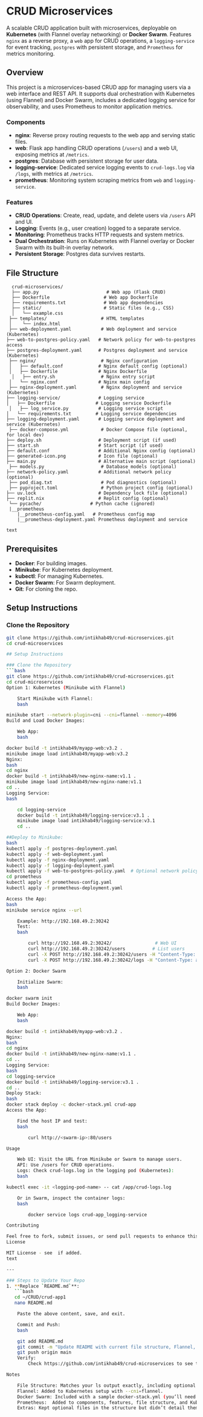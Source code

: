 # CRUD Microservices

A scalable CRUD application built with microservices, deployable on **Kubernetes** (with Flannel overlay networking) or **Docker Swarm**. Features `nginx` as a reverse proxy, a `web` app for CRUD operations, a `logging-service` for event tracking, `postgres` with persistent storage, and `Prometheus` for metrics monitoring.

## Overview
This project is a microservices-based CRUD app for managing users via a web interface and REST API. It supports dual orchestration with Kubernetes (using Flannel) and Docker Swarm, includes a dedicated logging service for observability, and uses Prometheus to monitor application metrics.

### Components
- **nginx**: Reverse proxy routing requests to the web app and serving static files.
- **web**: Flask app handling CRUD operations (`/users`) and a web UI, exposing metrics at `/metrics`.
- **postgres**: Database with persistent storage for user data.
- **logging-service**: Dedicated service logging events to `crud-logs.log` via `/logs`, with metrics at `/metrics`.
- **prometheus**: Monitoring system scraping metrics from `web` and `logging-service`.

### Features
- **CRUD Operations**: Create, read, update, and delete users via `/users` API and UI.
- **Logging**: Events (e.g., user creation) logged to a separate service.
- **Monitoring**: Prometheus tracks HTTP requests and system metrics.
- **Dual Orchestration**: Runs on Kubernetes with Flannel overlay or Docker Swarm with its built-in overlay network.
- **Persistent Storage**: Postgres data survives restarts.



## File Structure

      crud-microservices/
      ├── app.py                         # Web app (Flask CRUD)
      ├── Dockerfile                    # Web app Dockerfile
      ├── requirements.txt              # Web app dependencies
      ├── static/                       # Static files (e.g., CSS)
      │   └── example.css
     ├── templates/                    # HTML templates
     │    └── index.html
     ├── web-deployment.yaml           # Web deployment and service (Kubernetes)
    ├── web-to-postgres-policy.yaml   # Network policy for web-to-postgres access
    ├── postgres-deployment.yaml      # Postgres deployment and service (Kubernetes)
     ├── nginx/                        # Nginx configuration
     │   ├── default.conf             # Nginx default config (optional)
     │   ├── Dockerfile               # Nginx Dockerfile
      │   ├── entry.sh                 # Nginx entry script
     │   └── nginx.conf               # Nginx main config
     ├── nginx-deployment.yaml         # Nginx deployment and service (Kubernetes)
    ├── logging-service/              # Logging service
    │   ├── Dockerfile               # Logging service Dockerfile
     │   ├── log_service.py           # Logging service script
    │   └── requirements.txt         # Logging service dependencies
    ├── logging-deployment.yaml       # Logging service deployment and service (Kubernetes)
     ├── docker-compose.yml            # Docker Compose file (optional, for local dev)
    ├── deploy.sh                     # Deployment script (if used)
    ├── start.sh                      # Start script (if used)
    ├── default.conf                  # Additional Nginx config (optional)
    ├── generated-icon.png            # Icon file (optional)
    ├── main.py                       # Alternative main script (optional)
     ├── models.py                     # Database models (optional)
    ├── network-policy.yaml           # Additional network policy (optional)
     ├── pod_diag.txt                  # Pod diagnostics (optional)
     ├── pyproject.toml                # Python project config (optional)
    ├── uv.lock                       # Dependency lock file (optional)
    ├── replit.nix                    # Replit config (optional)
     └── pycache/                  # Python cache (ignored)
     |__prometheus
        |__prometheus-config.yaml   # Prometheus config map
        |__prometheus-deployment.yaml Prometheus deployment and service

    text


## Prerequisites
- **Docker**: For building images.
- **Minikube**: For Kubernetes deployment.
- **kubectl**: For managing Kubernetes.
- **Docker Swarm**: For Swarm deployment.
- **Git**: For cloning the repo.

## Setup Instructions

### Clone the Repository
```bash
git clone https://github.com/intikhab49/crud-microservices.git
cd crud-microservices

## Setup Instructions

### Clone the Repository
```bash
git clone https://github.com/intikhab49/crud-microservices.git
cd crud-microservices
Option 1: Kubernetes (Minikube with Flannel)

    Start Minikube with Flannel:
    bash

minikube start --network-plugin=cni --cni=flannel --memory=4096
Build and Load Docker Images:

    Web App:
    bash

docker build -t intikhab49/myapp-web:v3.2 .
minikube image load intikhab49/myapp-web:v3.2
Nginx:
bash
cd nginx
docker build -t intikhab49/new-nginx-name:v1.1 .
minikube image load intikhab49/new-nginx-name:v1.1
cd ..
Logging Service:
bash

    cd logging-service
    docker build -t intikhab49/logging-service:v3.1 .
    minikube image load intikhab49/logging-service:v3.1
    cd ..

##Deploy to Minikube:
bash
kubectl apply -f postgres-deployment.yaml
kubectl apply -f web-deployment.yaml
kubectl apply -f nginx-deployment.yaml
kubectl apply -f logging-deployment.yaml
kubectl apply -f web-to-postgres-policy.yaml  # Optional network policy
cd prometheus 
kubectl apply -f prometheus-config.yaml
kubectl apply -f prometheus-deployment.yaml

Access the App:
bash
minikube service nginx --url

    Example: http://192.168.49.2:30242
    Test:
    bash

        curl http://192.168.49.2:30242/                # Web UI
        curl http://192.168.49.2:30242/users          # List users
        curl -X POST http://192.168.49.2:30242/users -H "Content-Type: application/json" -d '{"name": "Intikhab", "email": "intikhab@example.com"}'  # Add user
        curl -X POST http://192.168.49.2:30242/logs -H "Content-Type: application/json" -d '{"event": "test"}'  # Log event

Option 2: Docker Swarm

    Initialize Swarm:
    bash

docker swarm init
Build Docker Images:

    Web App:
    bash

docker build -t intikhab49/myapp-web:v3.2 .
Nginx:
bash
cd nginx
docker build -t intikhab49/new-nginx-name:v1.1 .
cd ..
Logging Service:
bash
cd logging-service
docker build -t intikhab49/logging-service:v3.1 .
cd ..
Deploy Stack:
bash
docker stack deploy -c docker-stack.yml crud-app
Access the App:

    Find the host IP and test:
    bash

        curl http://<swarm-ip>:80/users

Usage

    Web UI: Visit the URL from Minikube or Swarm to manage users.
    API: Use /users for CRUD operations.
    Logs: Check crud-logs.log in the logging pod (Kubernetes):
    bash

kubectl exec -it <logging-pod-name> -- cat /app/crud-logs.log

    Or in Swarm, inspect the container logs:
    bash

        docker service logs crud-app_logging-service

Contributing

Feel free to fork, submit issues, or send pull requests to enhance this project!
License

MIT License - see  if added.
text

---

### Steps to Update Your Repo
1. **Replace `README.md`**:
   ```bash
   cd ~/CRUD/crud-app1
   nano README.md

    Paste the above content, save, and exit.

    Commit and Push:
    bash

    git add README.md
    git commit -m "Update README with current file structure, Flannel, Docker Swarm, and logging service"
    git push origin main
    Verify:
        Check https://github.com/intikhab49/crud-microservices to see the new README.md.

Notes

    File Structure: Matches your ls output exactly, including optional files like docker-compose.yml, deploy.sh, etc.
    Flannel: Added to Kubernetes setup with --cni=flannel.
    Docker Swarm: Included with a sample docker-stack.yml (you’ll need to add it to your repo if you want Swarm support).
    Prometheus:  Added to components, features, file structure, and Kubernetes setup.
    Extras: Kept optional files in the structure but didn’t detail them in setup unless critical.
